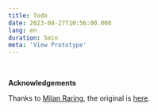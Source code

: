 ```yaml
---
title: Todo
date: 2023-08-27T10:56:00.000
lang: en
duration: 5min
meta: 'View Prototype'
---
```


<Todo />

<br />


**Acknowledgements**

Thanks to [Milan Raring](https://twitter.com/MilanRaring), the original is [here](https://codepen.io/milanraring/pen/QWbqBGo).
